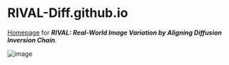 # RIVAL-Diff.github.io
[Homepage](https://rival-diff.github.io/) for ***RIVAL: Real-World Image Variation by Aligning Diffusion Inversion Chain***.

![image](./static/images/free_generation.png)
